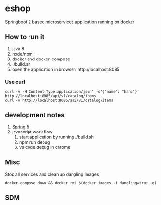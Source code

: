 # eshop

Springboot 2 based microservices application running on docker

## How to run it

1. java 8
2. node/npm
3. docker and docker-compose
4. ./build.sh
5. open the application in browser: http://localhost:8085

### Use curl

```Shell
curl -v -H'Content-Type:application/json' -d'{"name": "haha"}' http://localhost:8085/api/v1/catalog/items
curl -v http://localhost:8085/api/v1/catalog/items
```

## development notes

1. [Spring 5](spring5-notes.md)
2. javascript work flow
   1. start application by running ./build.sh
   2. npm run debug
   3. vs code debug in chrome

## Misc

Stop all services and clean up dangling images

```Shell
docker-compose down && docker rmi $(docker images -f dangling=true -q)
```

## SDM
